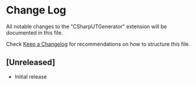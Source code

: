 # Change Log

All notable changes to the "CSharpUTGenerator" extension will be documented in this file.

Check [Keep a Changelog](http://keepachangelog.com/) for recommendations on how to structure this file.

## [Unreleased]

- Initial release